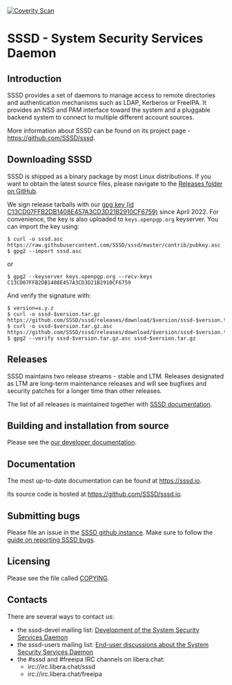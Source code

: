 [![Coverity Scan](https://img.shields.io/coverity/scan/sssd-sssd?label=master%20::%20coverity)](https://scan.coverity.com/projects/sssd-sssd)

# SSSD - System Security Services Daemon

## Introduction
SSSD provides a set of daemons to manage access to remote directories and
authentication mechanisms such as LDAP, Kerberos or FreeIPA. It provides
an NSS and PAM interface toward the system and a pluggable backend system
to connect to multiple different account sources.

More information about SSSD can be found on its project page -
https://github.com/SSSD/sssd.

## Downloading SSSD
SSSD is shipped as a binary package by most Linux distributions. If you
want to obtain the latest source files, please navigate to the
[Releases folder on GitHub](https://github.com/SSSD/sssd/releases).

We sign release tarballs with our [gpg key (id C13CD07FFB2DB1408E457A3CD3D21B2910CF6759)](./contrib/pubkey.asc)
since April 2022. For convenience, the key is also uploaded to
`keys.openpgp.org` keyserver. You can import the key using:

```
$ curl -o sssd.asc https://raw.githubusercontent.com/SSSD/sssd/master/contrib/pubkey.asc
$ gpg2 --import sssd.asc
```

or

```
$ gpg2 --keyserver keys.openpgp.org --recv-keys C13CD07FFB2DB1408E457A3CD3D21B2910CF6759
```

And verify the signature with:

```
$ version=x.y.z
$ curl -o sssd-$version.tar.gz https://github.com/SSSD/sssd/releases/download/$version/sssd-$version.tar.gz
$ curl -o sssd-$version.tar.gz.asc https://github.com/SSSD/sssd/releases/download/$version/sssd-$version.tar.gz.asc
$ gpg2 --verify sssd-$version.tar.gz.asc sssd-$version.tar.gz
```

## Releases
SSSD maintains two release streams - stable and LTM. Releases designated as
LTM are long-term maintenance releases and will see bugfixes and security
patches for a longer time than other releases.

The list of all releases is maintained together with [SSSD documentation](https://sssd.io/releases.html).

## Building and installation from source
Please see the [our developer documentation](https://sssd.io/contrib/building-sssd.html).

## Documentation
The most up-to-date documentation can be found at https://sssd.io.

Its source code is hosted at https://github.com/SSSD/sssd.io.

## Submitting bugs
Please file an issue in the [SSSD github instance](https://github.com/SSSD/sssd/issues).
Make sure to follow the [guide on reporting SSSD bugs](https://sssd.io/docs/reporting-bugs.html).

## Licensing
Please see the file called [COPYING](COPYING).

## Contacts
There are several ways to contact us:

* the sssd-devel mailing list: [Development of the System Security Services Daemon](
  https://lists.fedorahosted.org/archives/list/sssd-devel@lists.fedorahosted.org/)
* the sssd-users mailing list: [End-user discussions about the System Security Services Daemon](
  https://lists.fedorahosted.org/archives/list/sssd-users@lists.fedorahosted.org/)
* the #sssd and #freeipa IRC channels on libera.chat:
  * irc://irc.libera.chat/sssd
  * irc://irc.libera.chat/freeipa

